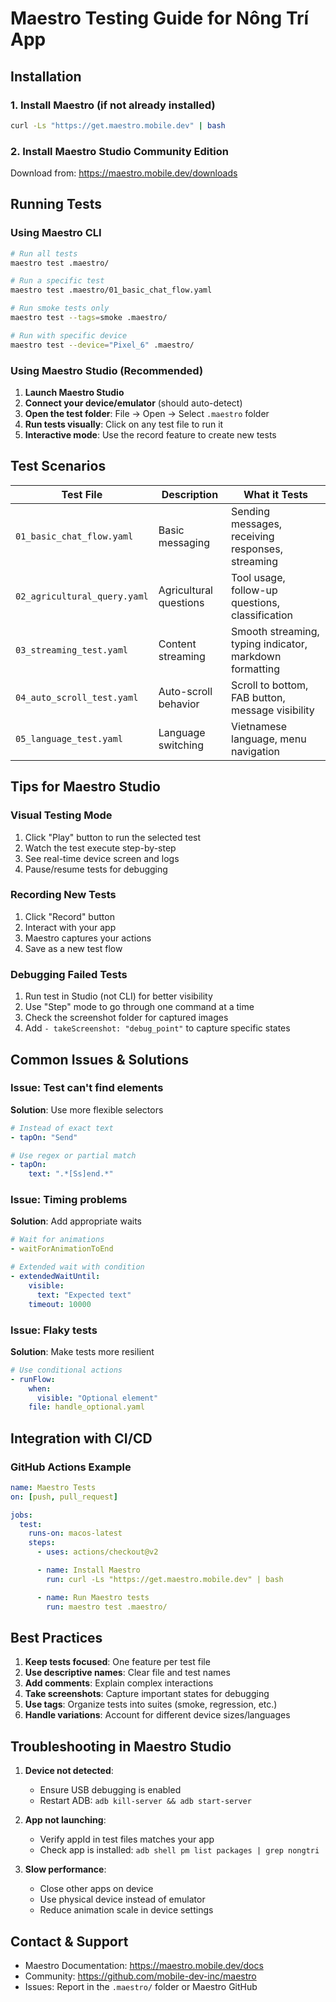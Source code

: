 # Maestro Testing Guide for Nông Trí App

## Installation

### 1. Install Maestro (if not already installed)
```bash
curl -Ls "https://get.maestro.mobile.dev" | bash
```

### 2. Install Maestro Studio Community Edition
Download from: https://maestro.mobile.dev/downloads

## Running Tests

### Using Maestro CLI

```bash
# Run all tests
maestro test .maestro/

# Run a specific test
maestro test .maestro/01_basic_chat_flow.yaml

# Run smoke tests only
maestro test --tags=smoke .maestro/

# Run with specific device
maestro test --device="Pixel_6" .maestro/
```

### Using Maestro Studio (Recommended)

1. **Launch Maestro Studio**
2. **Connect your device/emulator** (should auto-detect)
3. **Open the test folder**: File → Open → Select `.maestro` folder
4. **Run tests visually**: Click on any test file to run it
5. **Interactive mode**: Use the record feature to create new tests

## Test Scenarios

| Test File | Description | What it Tests |
|-----------|-------------|---------------|
| `01_basic_chat_flow.yaml` | Basic messaging | Sending messages, receiving responses, streaming |
| `02_agricultural_query.yaml` | Agricultural questions | Tool usage, follow-up questions, classification |
| `03_streaming_test.yaml` | Content streaming | Smooth streaming, typing indicator, markdown formatting |
| `04_auto_scroll_test.yaml` | Auto-scroll behavior | Scroll to bottom, FAB button, message visibility |
| `05_language_test.yaml` | Language switching | Vietnamese language, menu navigation |

## Tips for Maestro Studio

### Visual Testing Mode
1. Click "Play" button to run the selected test
2. Watch the test execute step-by-step
3. See real-time device screen and logs
4. Pause/resume tests for debugging

### Recording New Tests
1. Click "Record" button
2. Interact with your app
3. Maestro captures your actions
4. Save as a new test flow

### Debugging Failed Tests
1. Run test in Studio (not CLI) for better visibility
2. Use "Step" mode to go through one command at a time
3. Check the screenshot folder for captured images
4. Add `- takeScreenshot: "debug_point"` to capture specific states

## Common Issues & Solutions

### Issue: Test can't find elements
**Solution**: Use more flexible selectors
```yaml
# Instead of exact text
- tapOn: "Send"

# Use regex or partial match
- tapOn:
    text: ".*[Ss]end.*"
```

### Issue: Timing problems
**Solution**: Add appropriate waits
```yaml
# Wait for animations
- waitForAnimationToEnd

# Extended wait with condition
- extendedWaitUntil:
    visible:
      text: "Expected text"
    timeout: 10000
```

### Issue: Flaky tests
**Solution**: Make tests more resilient
```yaml
# Use conditional actions
- runFlow:
    when:
      visible: "Optional element"
    file: handle_optional.yaml
```

## Integration with CI/CD

### GitHub Actions Example
```yaml
name: Maestro Tests
on: [push, pull_request]

jobs:
  test:
    runs-on: macos-latest
    steps:
      - uses: actions/checkout@v2

      - name: Install Maestro
        run: curl -Ls "https://get.maestro.mobile.dev" | bash

      - name: Run Maestro tests
        run: maestro test .maestro/
```

## Best Practices

1. **Keep tests focused**: One feature per test file
2. **Use descriptive names**: Clear file and test names
3. **Add comments**: Explain complex interactions
4. **Take screenshots**: Capture important states for debugging
5. **Use tags**: Organize tests into suites (smoke, regression, etc.)
6. **Handle variations**: Account for different device sizes/languages

## Troubleshooting in Maestro Studio

1. **Device not detected**:
   - Ensure USB debugging is enabled
   - Restart ADB: `adb kill-server && adb start-server`

2. **App not launching**:
   - Verify appId in test files matches your app
   - Check app is installed: `adb shell pm list packages | grep nongtri`

3. **Slow performance**:
   - Close other apps on device
   - Use physical device instead of emulator
   - Reduce animation scale in device settings

## Contact & Support

- Maestro Documentation: https://maestro.mobile.dev/docs
- Community: https://github.com/mobile-dev-inc/maestro
- Issues: Report in the `.maestro/` folder or Maestro GitHub